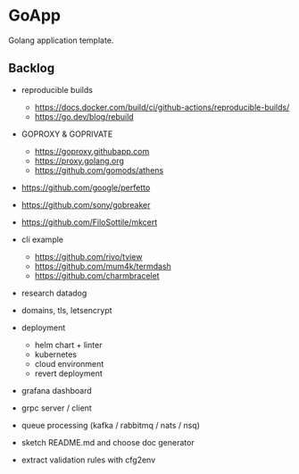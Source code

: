 # GoApp

Golang application template.

## Backlog

+ reproducible builds
  * https://docs.docker.com/build/ci/github-actions/reproducible-builds/
  * https://go.dev/blog/rebuild
+ GOPROXY & GOPRIVATE
  * https://goproxy.githubapp.com
  * https://proxy.golang.org
  * https://github.com/gomods/athens
+ https://github.com/google/perfetto
+ https://github.com/sony/gobreaker
+ https://github.com/FiloSottile/mkcert
+ cli example
  * https://github.com/rivo/tview
  * https://github.com/mum4k/termdash
  * https://github.com/charmbracelet
+ research datadog

+ domains, tls, letsencrypt

+ deployment
  * helm chart + linter
  * kubernetes
  * cloud environment
  * revert deployment
+ grafana dashboard

+ grpc server / client

+ queue processing (kafka / rabbitmq / nats / nsq)

+ sketch README.md and choose doc generator

+ extract validation rules with cfg2env